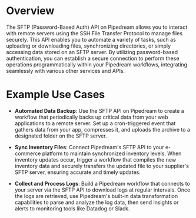 # Overview

The SFTP (Password-Based Auth) API on Pipedream allows you to interact with remote servers using the SSH File Transfer Protocol to manage files securely. This API enables you to automate a variety of tasks, such as uploading or downloading files, synchronizing directories, or simply accessing data stored on an SFTP server. By utilizing password-based authentication, you can establish a secure connection to perform these operations programmatically within your Pipedream workflows, integrating seamlessly with various other services and APIs.

# Example Use Cases

- **Automated Data Backup**: Use the SFTP API on Pipedream to create a workflow that periodically backs up critical data from your web applications to a remote server. Set up a cron-triggered event that gathers data from your app, compresses it, and uploads the archive to a designated folder on the SFTP server.

- **Sync Inventory Files**: Connect Pipedream's SFTP API to your e-commerce platform to maintain synchronized inventory levels. When inventory updates occur, trigger a workflow that compiles the new inventory data and securely transfers the updated file to your supplier's SFTP server, ensuring accurate and timely updates.

- **Collect and Process Logs**: Build a Pipedream workflow that connects to your server via the SFTP API to download logs at regular intervals. Once the logs are retrieved, use Pipedream's built-in data transformation capabilities to parse and analyze the log data, then send insights or alerts to monitoring tools like Datadog or Slack.
